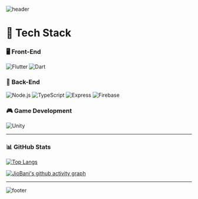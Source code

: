 ![header](https://capsule-render.vercel.app/api?type=waving&color=8fd3a4&height=120&animation=fadeIn&section=header&text=JioBani🍵&fontAlign=70&fontColor=ffffff)

# 🚀 Tech Stack

### 🖥️ **Front-End**
![Flutter](https://img.shields.io/badge/Flutter-02569B?style=flat-square&logo=flutter&logoColor=white)
![Dart](https://img.shields.io/badge/Dart-0175C2?style=flat-square&logo=dart&logoColor=white)

### 🔧 **Back-End**
![Node.js](https://img.shields.io/badge/Node.js-43853D?style=flat-square&logo=node.js&logoColor=white)
![TypeScript](https://img.shields.io/badge/TypeScript-007ACC?style=flat-square&logo=typescript&logoColor=white)
![Express](https://img.shields.io/badge/Express.js-404D59?style=flat-square&logo=express)
![Firebase](https://img.shields.io/badge/Firebase-039BE5?style=flat-square&logo=firebase&logoColor=white)

### 🎮 **Game Development**
![Unity](https://img.shields.io/badge/Unity-100000?style=flat-square&logo=unity&logoColor=white)

---

### 📊 **GitHub Stats**

[![Top Langs](https://github-readme-stats.vercel.app/api/top-langs/?username=JioBani&layout=compact&theme=radical)](https://github.com/anuraghazra/github-readme-stats)

[![JioBani's github activity graph](https://github-readme-activity-graph.vercel.app/graph?username=JioBani&theme=github-light&bg_color=8fd3a4&color=ffffff&line=ffffff&point=ffffff&area=true)](https://github.com/ashutosh00710/github-readme-activity-graph)


---

![footer](https://capsule-render.vercel.app/api?type=waving&color=8fd3a4&height=120&section=footer)
